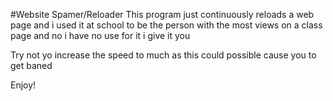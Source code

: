 #Website Spamer/Reloader
This program just continuously reloads a web page and i used it at school 
to be the person with the most views on a class page and no i have no 
use for it i give it you

Try not yo increase the speed to much as this could possible cause 
you to get baned

Enjoy!
